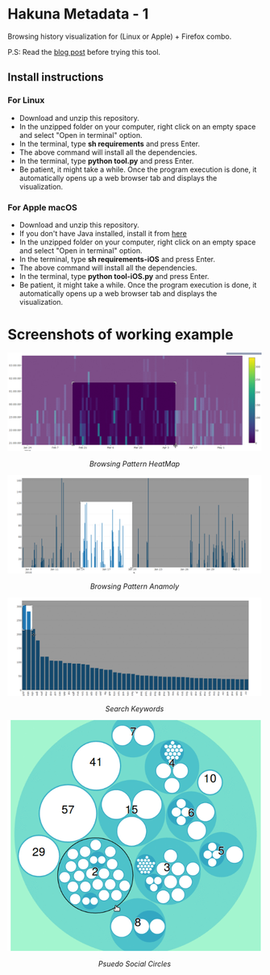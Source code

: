 # Hakuna Metadata - 1 

Browsing  history visualization for (Linux or Apple) + Firefox combo.

P.S: Read the [blog post](http://www.privacypies.org/blog/metadata/2017/02/28/hakuna-metadata-1.html) before trying this tool.


## Install instructions

### For Linux
- Download and unzip this repository.
- In the unzipped folder on your computer, right click on an empty space and select "Open in terminal" option.
- In the terminal, type **sh requirements** and press Enter.
- The above command will install all the dependencies.
- In the terminal, type **python tool.py** and press Enter.
- Be patient, it might take a while. Once the program execution is done, it automatically opens up a web browser tab and displays the visualization.

### For Apple macOS 
- Download and unzip this repository.
- If you don't have Java installed, install it from [here](http://download.oracle.com/otn-pub/java/jdk/8u131-b11/d54c1d3a095b4ff2b6607d096fa80163/jdk-8u131-macosx-x64.dmg)
- In the unzipped folder on your computer, right click on an empty space and select "Open in terminal" option.
- In the terminal, type **sh requirements-iOS** and press Enter.
- The above command will install all the dependencies.
- In the terminal, type **python tool-iOS.py** and press Enter.
- Be patient, it might take a while. Once the program execution is done, it automatically opens up a web browser tab and displays the visualization.



# Screenshots of working example

![Browsing Pattern HeatMap](https://github.com/sidtechnical/sidtechnical.github.io/blob/master/assets/images/bh_heatmap.gif?raw=true  "Browsing Pattern HeatMap")  
<p align="center">
    <em>Browsing Pattern HeatMap</em>
</p>

![Browsing Pattern Anamoly](https://github.com/sidtechnical/sidtechnical.github.io/blob/master/assets/images/bh_anamoly.gif?raw=true  "Browsing Pattern Anamoly") 
<p align="center">
    <em>Browsing Pattern Anamoly</em>
</p>


![Search Keywords](https://github.com/sidtechnical/sidtechnical.github.io/blob/master/assets/images/bh_search.gif?raw=true  "Search Keywords")  
<p align="center">
    <em>Search Keywords</em>
</p>


![Psuedo Social Circles](https://github.com/sidtechnical/sidtechnical.github.io/blob/master/assets/images/bh_soccirc.gif?raw=true  "Psuedo Social Circles")
<p align="center">
    <em>Psuedo Social Circles</em>
</p>

